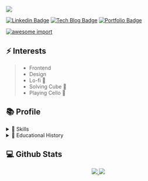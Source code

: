 <div align=left>
<a href="https://github.com/createhb21">
<img align="center" src="https://hits.seeyoufarm.com/api/count/incr/badge.svg?url=https%3A%2F%2Fgithub.com%2Fcreatehb21%2Fhit-counter&count_bg=%2379C83D&title_bg=%23555555&icon=freebsd.svg&icon_color=%23E7E7E7&title=hits&edge_flat=false" />
</a>
<p>
  
[![Linkedin Badge](https://img.shields.io/badge/-LinkedIn-blue?style=flat-square&logo=Linkedin&logoColor=white&link=https://www.linkedin.com/in/hyobum-lee/)](https://www.linkedin.com/in/hyobum-lee/)
[![Tech Blog Badge](http://img.shields.io/badge/-Notion-black?style=flat-square&logo=Notion&link=https://www.notion.so/createhb21-s-home-2c385f632f544189a797c4145aa784f6/)](https://www.notion.so/createhb21-s-home-2c385f632f544189a797c4145aa784f6/)
[![Portfolio Badge](https://img.shields.io/badge/-Portfolio-d13232?logoWidth=15&logoColor=white&link=https://www.notion.so/Createhb21-5148f13d70c2487491d6025888079f40)](https://www.notion.so/Createhb21-5148f13d70c2487491d6025888079f40)  
  

[![awesome import](https://user-images.githubusercontent.com/80245801/151396928-ff5cf6f7-3677-404d-86b3-bd06850bfb91.svg)](https://awesomeimport.site/)


  
</div>

<h2 align="left">⚡ Interests</h2>  

> - Frontend
> - Design 
> - Lo-fi 🧸
> - Solving Cube 🧶
> - Playing Cello 🎻

## :books: Profile

<details><summary>🌱  Skills</summary><div markdown="1">
<p align="left">
<img src="https://raw.githubusercontent.com/github/explore/80688e429a7d4ef2fca1e82350fe8e3517d3494d/topics/javascript/javascript.png" alt="javascript" width="40" height="40"/>
<img src="https://github.com/devicons/devicon/blob/master/icons/typescript/typescript-plain.svg" width="40" height="40"/> 
<img src="https://github.com/devicons/devicon/blob/master/icons/react/react-original.svg" alt="react" width="40" height="40"/>
<img src="https://github.com/devicons/devicon/blob/master/icons/nextjs/nextjs-line.svg" width="40" height="40"/> 
<img src="https://github.com/devicons/devicon/blob/master/icons/github/github-original.svg" width="40" height="40"/> 
<img src="https://github.com/devicons/devicon/blob/master/icons/redux/redux-original.svg" width="40" height="40"/> 
<img src="https://user-images.githubusercontent.com/80245801/144755778-298733fb-95e9-454c-8c22-ee96d7a57693.png" width="40" height="40"/> 
</p>

</div></details>
 
</div></details>

<details><summary>🌱  Educational History</summary><div markdown="1">

>   
>> **Kwangwoon University**(Nowon-gu, Seoul)  
>> College of Law  
>>> Sub-Major : Software & Business Administration

</div></details>
 
<h2 align="left">💻 Github Stats</h2>

<div align=center>
<a href="https://github.com/leesk212/createhb21.github.io">
  <img src="https://github-readme-stats.vercel.app/api?username=createhb21&line_height=27&show_icons=true&hide_border=true&theme=dark" witdh="300" height="auto" />

  <img src="http://commitcombo.com/get?user=createhb21&theme=DeepOcean-mini" width = "320" height = "auto"/>
</a>
</div>
</div></details>
  
  

